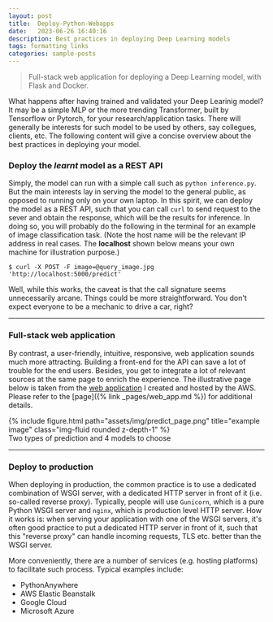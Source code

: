 ```yaml
---
layout: post
title:  Deploy-Python-Webapps
date:   2023-06-26 16:40:16
description: Best practices in deploying Deep Learning models 
tags: formatting links
categories: sample-posts
---
```


<blockquote>
    Full-stack web application for deploying a Deep Learning model, with Flask and Docker.
</blockquote>

What happens after having trained and validated your Deep Learinig model? It may be a simple MLP or the more trending Transformer, built by Tensorflow or Pytorch, for your research/application tasks. There will generally be interests for such model to be used by others, say collegues, clients, etc. The following content will give a concise overview about the best practices in deploying your model.

### Deploy the *learnt* model as a REST API

Simply, the model can run with a simple call such as `python inference.py`. But the main interests lay in serving the model to the general public, as opposed to running only on your own laptop. In this spirit, we can deploy the model as a REST API, such that you can call `curl` to send request to the sever and obtain the response, which will be the results for inference. In doing so, you will probably do the following in the terminal for an example of image classification task. (Note the host name will be the relevant IP address in real cases. The **localhost** shown below means your own machine for illustration purpose.)

```shell
$ curl -X POST -F image=@query_image.jpg 'http://localhost:5000/predict'
```

Well, while this works, the caveat is that the call signature seems unnecessarily arcane. Things could be more straightforward. You don't expect everyone to be a mechanic to drive a car, right?

<hr>

### Full-stack web application

By contrast, a user-friendly, intuitive, responsive, web application sounds much more attracting. Building a front-end for the API can save a lot of trouble for the end users. Besides, you get to integrate a lot of relevant sources at the same page to enrich the experience. The illustrative page below is taken from the [web application](http://18.169.51.60/) I created and hosted by the AWS. Please refer to the [page]({% link _pages/web_app.md %}) for additional details.

<div class="row">
    <div class="col-sm mt-3 mt-md-0">
        {% include figure.html path="assets/img/predict_page.png" title="example image" class="img-fluid rounded z-depth-1" %}
    </div>
</div>
<div class="caption">
    Two types of prediction and 4 models to choose
</div>

<hr>

### Deploy to production 

When deploying in production, the common practice is to use a dedicated combination of WSGI server, with a dedicated HTTP server in front of it (i.e. so-called reverse proxy). Typically, people will use `Gunicorn`, which is a pure Python WSGI server and `nginx`, which is production level HTTP server. How it works is: when serving your application with one of the WSGI servers, it's often good practice to put a dedicated HTTP server in front of it, such that this "reverse proxy" can handle incoming requests, TLS etc. better than the WSGI server.

More conveniently, there are a number of services (e.g. hosting platforms) to facilitate such process. Typical examples include:

<ul>
    <li>PythonAnywhere</li>
    <li>AWS Elastic Beanstalk</li>
    <li>Google Cloud</li>
    <li>Microsoft Azure</li>
</ul>

